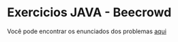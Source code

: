 # Exercicios JAVA - Beecrowd

Você pode encontrar os enunciados dos problemas [aqui](https://www.beecrowd.com.br/judge/pt/search)
